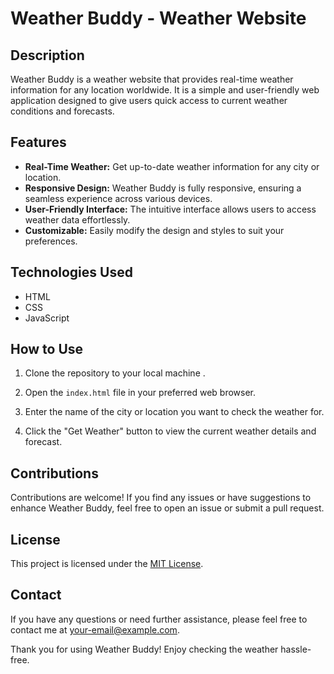 # Weather Buddy - Weather Website



## Description

Weather Buddy is a weather website that provides real-time weather information for any location worldwide. It is a simple and user-friendly web application designed to give users quick access to current weather conditions and forecasts.

## Features

- **Real-Time Weather:** Get up-to-date weather information for any city or location.
- **Responsive Design:** Weather Buddy is fully responsive, ensuring a seamless experience across various devices.
- **User-Friendly Interface:** The intuitive interface allows users to access weather data effortlessly.
- **Customizable:** Easily modify the design and styles to suit your preferences.

## Technologies Used

- HTML
- CSS
- JavaScript

## How to Use

1. Clone the repository to your local machine .

2. Open the `index.html` file in your preferred web browser.

3. Enter the name of the city or location you want to check the weather for.

4. Click the "Get Weather" button to view the current weather details and forecast.

## Contributions

Contributions are welcome! If you find any issues or have suggestions to enhance Weather Buddy, feel free to open an issue or submit a pull request.

## License

This project is licensed under the [MIT License](LICENSE).

## Contact

If you have any questions or need further assistance, please feel free to contact me at your-email@example.com.

Thank you for using Weather Buddy! Enjoy checking the weather hassle-free.
